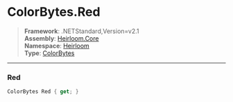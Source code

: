 # ColorBytes.Red

> **Framework**: .NETStandard,Version=v2.1  
> **Assembly**: [Heirloom.Core][0]  
> **Namespace**: [Heirloom][0]  
> **Type**: [ColorBytes][1]  

--------------------------------------------------------------------------------

### Red

```cs
ColorBytes Red { get; }
```

[0]: ../Heirloom.Core.md
[1]: Heirloom.ColorBytes.md
